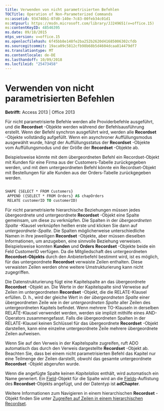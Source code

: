```yaml
---
title: Verwenden von nicht parametrisierten Befehlen
TOCTitle: Operation of Non-Parameterized Commands
ms:assetid: 934740b1-07d0-140e-7c83-00feb34c01d1
ms:mtpsurl: https://msdn.microsoft.com/library/JJ249651(v=office.15)
ms:contentKeyID: 48546395
ms.date: 09/18/2015
mtps_version: v=office.15
ms.openlocfilehash: 6f45bb8e148fe2ba252b2620d41685006302cfdb
ms.sourcegitcommit: 19aca09c5812cfb98b68b5d4604dcaa814479df7
ms.translationtype: MT
ms.contentlocale: de-DE
ms.lasthandoff: 10/09/2018
ms.locfileid: "25473458"
---
```

# <a name="operation-of-non-parameterized-commands"></a>Verwenden von nicht parametrisierten Befehlen


**Betrifft**: Access 2013 | Office 2013

Für nicht parametrisierte Befehle werden alle Providerbefehle ausgeführt, und die **Recordset** -Objekte werden während der Befehlsausführung erstellt. Wenn der Befehl synchron ausgeführt wird, werden alle **Recordset** -Objekte vollständig aufgefüllt. Wenn ein asynchroner Auffüllungsmodus ausgewählt wurde, hängt der Auffüllungsstatus der **Recordset** -Objekte vom Auffüllungsmodus und der Größe der **Recordset** -Objekte ab.

Beispielsweise könnte mit dem übergeordneten Befehl ein Recordset-Objekt mit Kunden für eine Firma aus der Customers-Tabelle zurückgegeben werden, und mit dem untergeordneten Befehl könnte ein Recordset-Objekt mit Bestellungen für alle Kunden aus der Orders-Tabelle zurückgegeben werden.

```vb 
 
SHAPE {SELECT * FROM Customers} 
 APPEND ({SELECT * FROM Orders} AS chapOrders 
 RELATE customerID TO customerID) 
```

Für nicht parametrisierte hierarchische Beziehungen müssen jedes übergeordnete und untergeordnete **Recordset** -Objekt eine Spalte gemeinsam, um diese zu verknüpfen. Die Spalten in der *übergeordneten Spalte* -Klausel verknüpfen heißen erste und klicken Sie dann auf *untergeordnete-Spalte*. Die Spalten möglicherweise unterschiedliche Namen in ihre jeweiligen **Recordset** -Objekte, aber müssen dieselben Informationen, um anzugeben, eine sinnvolle Beziehung verweisen. Beispielsweise konnten **Kunden** und **Orders** **Recordset** -Objekte beide ein Feld CustomerID verfügen. Da die Mitgliedschaft des untergeordneten **Recordset-Objekts** durch den Anbieterbefehl bestimmt wird, ist es möglich, für das untergeordnete **Recordset** verwaiste Zeilen enthalten. Diese verwaisten Zeilen werden ohne weitere Umstrukturierung kann nicht zugegriffen.

Die Datenstrukturierung fügt eine Kapitelspalte an das übergeordnete **Recordset** -Objekt an. Die Werte in der Kapitelspalte sind Verweise auf Zeilen im untergeordneten **Recordset** -Objekt, die die RELATE-Klausel erfüllen. D. h., wird der gleiche Wert in der *übergeordneten Spalte* einer übergeordneten Zeile wie in der *untergeordneten Spalte* aller Zeilen des untergeordneten Kapitels befindet. Wenn mehrere TO-Klauseln in derselben RELATE-Klausel verwendet werden, werden sie implizit mithilfe eines AND-Operators zusammengefasst. Falls die übergeordneten Spalten in der RELATE-Klausel keinen Schlüssel für das übergeordnete **Recordset** -Objekt darstellen, kann eine einzelne untergeordnete Zeile mehrere übergeordnete Zeilen aufweisen.

Wenn Sie auf den Verweis in der Kapitelspalte zugreifen, ruft ADO automatisch das durch den Verweis dargestellte **Recordset** -Objekt ab. Beachten Sie, dass bei einem nicht parametrisierten Befehl das Kapitel nur eine Teilmenge der Zeilen darstellt, obwohl das gesamte untergeordnete **Recordset** -Objekt abgerufen wurde.

Wenn die angefügte Spalte keinen *Kapitelalias* enthält, wird automatisch ein Name generiert. Ein [Field](field-object-ado.md)-Objekt für die Spalte wird an die [Fields](fields-collection-ado.md)-Auflistung des **Recordset**-Objekts angefügt, und der Datentyp ist **adChapter**.

Weitere Informationen zum Navigieren in einem hierarchischen **Recordset** -Objekt finden Sie unter [Zugreifen auf Zeilen in einem hierarchischen Recordset](accessing-rows-in-a-hierarchical-recordset.md).

